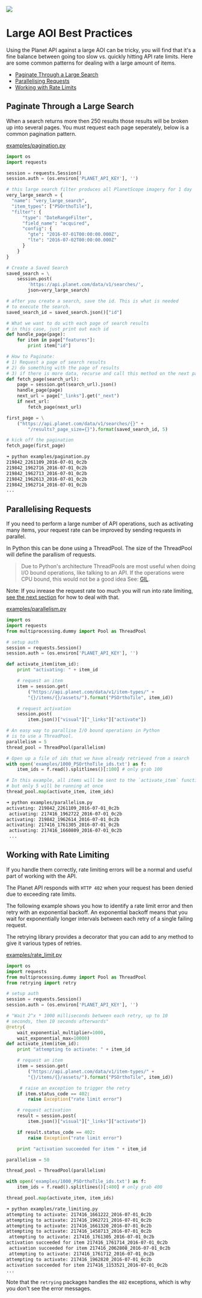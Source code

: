 ![](../images/large_aoi.png)

# Large AOI Best Practices

Using the Planet API against a large AOI can be tricky, you will find that it's a fine balance between going too slow vs. quickly hitting API rate limits. Here are some common patterns for dealing with a large amount of items.

* [Paginate Through a Large Search](#paginate)
* [Parallelising Requests](#parallel)
* [Working with Rate Limits](#rate)

<a name="paginate"></a>
## Paginate Through a Large Search

When a search returns more then 250 results those results will be broken up into several pages. You must request each page seperately, below is a common pagination pattern.

[examples/pagination.py](../examples/pagination.py)

```python
import os
import requests

session = requests.Session()
session.auth = (os.environ['PLANET_API_KEY'], '')

# this large search filter produces all PlanetScope imagery for 1 day
very_large_search = {
  "name": "very_large_search",
  "item_types": ["PSOrthoTile"],
  "filter": {
      "type": "DateRangeFilter",
      "field_name": "acquired",
      "config": {
        "gte": "2016-07-01T00:00:00.000Z",
        "lte": "2016-07-02T00:00:00.000Z"
      }
    }
}

# Create a Saved Search
saved_search = \
    session.post(
        'https://api.planet.com/data/v1/searches/',
        json=very_large_search)

# after you create a search, save the id. This is what is needed
# to execute the search.
saved_search_id = saved_search.json()["id"]

# What we want to do with each page of search results
# in this case, just print out each id
def handle_page(page):
    for item in page["features"]:
        print item["id"]

# How to Paginate:
# 1) Request a page of search results
# 2) do something with the page of results
# 3) if there is more data, recurse and call this method on the next page.
def fetch_page(search_url):
    page = session.get(search_url).json()
    handle_page(page)
    next_url = page["_links"].get("_next")
    if next_url:
        fetch_page(next_url)

first_page = \
    ("https://api.planet.com/data/v1/searches/{}" +
        "/results?_page_size={}").format(saved_search_id, 5)

# kick off the pagination
fetch_page(first_page)


```

```sh
➜ python examples/pagination.py
219842_2261109_2016-07-01_0c2b
219842_1962716_2016-07-01_0c2b
219842_1962713_2016-07-01_0c2b
219842_1962613_2016-07-01_0c2b
219842_1962714_2016-07-01_0c2b
...
```

<a name="parallel"></a>
## Parallelising Requests

If you need to perform a large number of API operations, such as activating many items, your request rate can be improved by sending requests in parallel.

In Python this can be done using a ThreadPool. The size of the ThreadPool will define the parallism of requests.
> Due to Python's architecture ThreadPools are most useful when doing I/O bound operations, like talking to an API. If the operations were CPU bound, this would not be a good idea See: [GIL](http://www.dabeaz.com/python/UnderstandingGIL.pdf).

Note: If you inrease the request rate too much you will run into rate limiting, [see the next section](#rate) for how to deal with that.

[examples/parallelism.py](../examples/parallelism.py)

```python
import os
import requests
from multiprocessing.dummy import Pool as ThreadPool

# setup auth
session = requests.Session()
session.auth = (os.environ['PLANET_API_KEY'], '')

def activate_item(item_id):
    print "activating: " + item_id

    # request an item
    item = session.get(
        ("https://api.planet.com/data/v1/item-types/" +
        "{}/items/{}/assets/").format("PSOrthoTile", item_id))

    # request activation
    session.post(
        item.json()["visual"]["_links"]["activate"])

# An easy way to parallise I/O bound operations in Python
# is to use a ThreadPool.
parallelism = 5
thread_pool = ThreadPool(parallelism)

# Open up a file of ids that we have already retrieved from a search
with open('examples/1000_PSOrthoTile_ids.txt') as f:
    item_ids = f.read().splitlines()[:100] # only grab 100

# In this example, all items will be sent to the `activate_item` function
# but only 5 will be running at once
thread_pool.map(activate_item, item_ids)

```

```sh
➜ python examples/parallelism.py
activating: 219842_2261109_2016-07-01_0c2b
 activating: 217416_1962722_2016-07-01_0c2b
activating: 219842_1962614_2016-07-01_0c2b
activating: 217416_1761305_2016-07-01_0c2b
 activating: 217416_1660809_2016-07-01_0c2b
 ...
```

<a name="rate"></a>
## Working with Rate Limiting

If you handle them correctly, rate limiting errors will be a normal and useful part of working with the API. 

The Planet API responds with ```HTTP 402``` when your request has been denied due to exceeding rate limits.

The following example shows you how to identify a rate limit error and then retry with an exponential backoff. An exponential backoff means that you wait for exponentially longer intervals between each retry of a single failing request.


The retrying library provides a decorator that you can add to any method to give it various types of retries.

[examples/rate_limit.py](../examples/rate_limit.py)

```python
import os
import requests
from multiprocessing.dummy import Pool as ThreadPool
from retrying import retry

# setup auth
session = requests.Session()
session.auth = (os.environ['PLANET_API_KEY'], '')

# "Wait 2^x * 1000 milliseconds between each retry, up to 10
# seconds, then 10 seconds afterwards"
@retry(
    wait_exponential_multiplier=1000,
    wait_exponential_max=10000)
def activate_item(item_id):
    print "attempting to activate: " + item_id

    # request an item
    item = session.get(
        ("https://api.planet.com/data/v1/item-types/" +
        "{}/items/{}/assets/").format("PSOrthoTile", item_id))

	 # raise an exception to trigger the retry
    if item.status_code == 402:
        raise Exception("rate limit error")

    # request activation
    result = session.post(
        item.json()["visual"]["_links"]["activate"])

    if result.status_code == 402:
        raise Exception("rate limit error")

    print "activation succeeded for item " + item_id

parallelism = 50

thread_pool = ThreadPool(parallelism)

with open('examples/1000_PSOrthoTile_ids.txt') as f:
    item_ids = f.read().splitlines()[:400] # only grab 400

thread_pool.map(activate_item, item_ids)
```


```sh
➜ python examples/rate_limiting.py
attempting to activate: 217416_1661222_2016-07-01_0c2b
attempting to activate: 217416_1962721_2016-07-01_0c2b
attempting to activate: 217416_1661320_2016-07-01_0c2b
attempting to activate: 217416_1458713_2016-07-01_0c2b
 attempting to activate: 217416_1761305_2016-07-01_0c2b
activation succeeded for item 217416_1761714_2016-07-01_0c2b
 activation succeeded for item 217416_2062808_2016-07-01_0c2b
 attempting to activate: 217416_1761712_2016-07-01_0c2b
attempting to activate: 217416_1962820_2016-07-01_0c2b
activation succeeded for item 217416_1153521_2016-07-01_0c2b
...
```

Note that the `retrying` packages handles the `402` exceptions, which is why you don't see the error messages.
